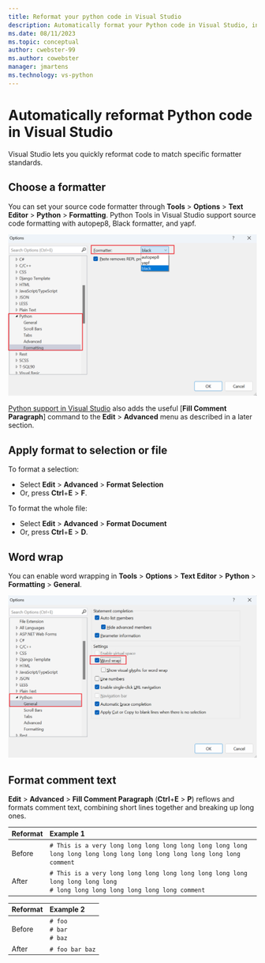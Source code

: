 ```yaml
---
title: Reformat your python code in Visual Studio
description: Automatically format your Python code in Visual Studio, including the code spacing, statements, long line wrapping, and code comments.
ms.date: 08/11/2023
ms.topic: conceptual
author: cwebster-99
ms.author: cowebster
manager: jmartens
ms.technology: vs-python
---
```


# Automatically reformat Python code in Visual Studio


Visual Studio lets you quickly reformat code to match specific formatter standards.

## Choose a formatter

You can set your source code formatter through **Tools** > **Options** > **Text Editor** > **Python** > **Formatting**. Python Tools in Visual Studio support source code formatting with autopep8, Black formatter, and yapf.

![Python formatting options in Visual Studio](media/options-editor-formatting.png)

[Python support in Visual Studio](installing-python-support-in-visual-studio.md) also adds the useful [**Fill Comment Paragraph**] command to the **Edit** > **Advanced** menu as described in a later section.

## Apply format to selection or file

To format a selection:

- Select **Edit** > **Advanced** > **Format Selection**
- Or, press **Ctrl**+**E** > **F**.

To format the whole file:

- Select **Edit** > **Advanced** > **Format Document**
- Or, press **Ctrl**+**E** > **D**.

## Word wrap

You can enable word wrapping in **Tools** > **Options** > **Text Editor** > **Python** > **Formatting** > **General**.

![Enable word wrap for Python](media/word-wrap-setting.png)

## Format comment text

**Edit** > **Advanced** > **Fill Comment Paragraph** (**Ctrl**+**E** > **P**) reflows and formats comment text, combining short lines together and breaking up long ones.

| Reformat | Example 1                                                                                                                         |
| :------- | :-------------------------------------------------------------------------------------------------------------------------------- |
| Before   | `# This is a very long long long long long long long long long long long long long long long long long long long comment`         |
| After    | `# This is a very long long long long long long long long long long long long`<br/>`# long long long long long long long comment` |

| Reformat | Example 2                       |
| :------- | :------------------------------ |
| Before   | `# foo`<br/>`# bar`<br/>`# baz` |
| After    | `# foo bar baz`                 |
